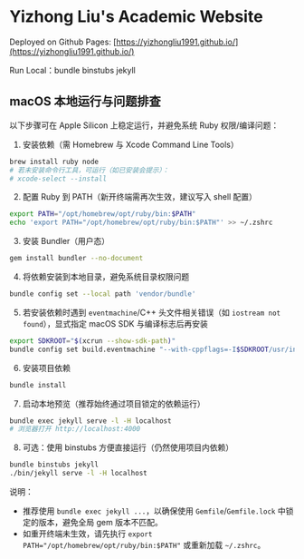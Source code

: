 # Yizhong Liu's Academic Website

Deployed on Github Pages: [https://yizhongliu1991.github.io/](https://yizhongliu1991.github.io/)

Run Local：bundle binstubs jekyll

## macOS 本地运行与问题排查

以下步骤可在 Apple Silicon 上稳定运行，并避免系统 Ruby 权限/编译问题：

1) 安装依赖（需 Homebrew 与 Xcode Command Line Tools）

```bash
brew install ruby node
# 若未安装命令行工具，可运行（如已安装会提示）：
# xcode-select --install
```

2) 配置 Ruby 到 PATH（新开终端需再次生效，建议写入 shell 配置）

```bash
export PATH="/opt/homebrew/opt/ruby/bin:$PATH"
echo 'export PATH="/opt/homebrew/opt/ruby/bin:$PATH"' >> ~/.zshrc
```

3) 安装 Bundler（用户态）

```bash
gem install bundler --no-document
```

4) 将依赖安装到本地目录，避免系统目录权限问题

```bash
bundle config set --local path 'vendor/bundle'
```

5) 若安装依赖时遇到 `eventmachine`/C++ 头文件相关错误（如 `iostream not found`），显式指定 macOS SDK 与编译标志后再安装

```bash
export SDKROOT="$(xcrun --show-sdk-path)"
bundle config set build.eventmachine "--with-cppflags=-I$SDKROOT/usr/include/c++/v1 -I$SDKROOT/usr/include --with-cxxflags=-std=c++17 --with-ldflags=-L$SDKROOT/usr/lib"
```

6) 安装项目依赖

```bash
bundle install
```

7) 启动本地预览（推荐始终通过项目锁定的依赖运行）

```bash
bundle exec jekyll serve -l -H localhost
# 浏览器打开 http://localhost:4000
```

8) 可选：使用 binstubs 方便直接运行（仍然使用项目内依赖）

```bash
bundle binstubs jekyll
./bin/jekyll serve -l -H localhost
```

说明：
- 推荐使用 `bundle exec jekyll ...`，以确保使用 `Gemfile`/`Gemfile.lock` 中锁定的版本，避免全局 gem 版本不匹配。
- 如重开终端未生效，请先执行 `export PATH="/opt/homebrew/opt/ruby/bin:$PATH"` 或重新加载 `~/.zshrc`。